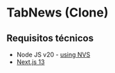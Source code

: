 # TabNews (Clone)

## Requisitos técnicos
- Node JS v20 - [using NVS](https://github.com/jasongin/nvs)
- [Next.js 13](https://nextjs.org/)

